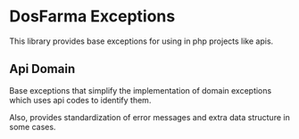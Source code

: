 # DosFarma Exceptions
This library provides base exceptions for using in php projects like apis.

## Api Domain
Base exceptions that simplify the implementation of domain exceptions which uses api codes to identify them.

Also, provides standardization of error messages and extra data structure in some cases.
